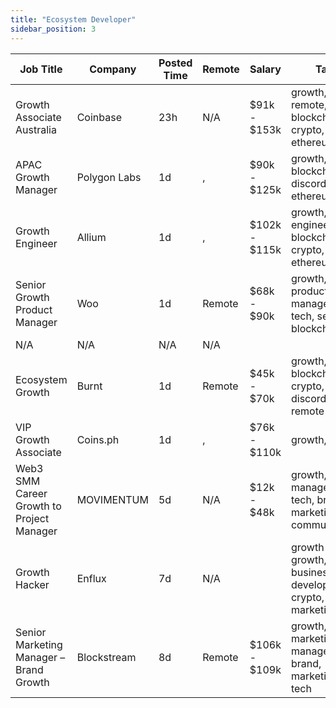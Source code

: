 ```yaml
---
title: "Ecosystem Developer"
sidebar_position: 3
---
```


| Job Title | Company | Posted Time | Remote | Salary | Tags | Apply Link |
|-----------|---------|-------------|--------|--------|------|------------|
| Growth Associate Australia | Coinbase | 23h | N/A | $91k - $153k | growth, remote, blockchain, crypto, ethereum | [Apply](https://web3.career/growth-associate-australia-coinbase/99332) |
| APAC Growth Manager | Polygon Labs | 1d | , | $90k - $125k | growth, blockchain, discord, ethereum | [Apply](https://web3.career/apac-growth-manager-polygonlabs/99270) |
| Growth Engineer | Allium | 1d | , | $102k - $115k | growth, engineer, blockchain, crypto, ethereum | [Apply](https://web3.career/growth-engineer-allium/99239) |
| Senior Growth Product Manager | Woo | 1d | Remote | $68k - $90k | growth, product manager, non tech, senior, blockchain | [Apply](https://web3.career/senior-growth-product-manager-woo/95664) |
| N/A | N/A | N/A | N/A |  |  | [Apply](https://web3.career/metana) |
| Ecosystem Growth | Burnt | 1d | Remote | $45k - $70k | growth, blockchain, crypto, discord, remote | [Apply](https://web3.career/ecosystem-growth-burnt/99194) |
| VIP Growth Associate | Coins.ph | 1d | , | $76k - $110k | growth, crypto | [Apply](https://web3.career/vip-growth-associate-coins/99184) |
| Web3 SMM Career Growth to Project Manager | MOVIMENTUM | 5d | N/A | $12k - $48k | growth, project manager, non tech, brand marketing, communication | [Apply](https://web3.career/web3-smm-career-growth-to-project-manager-movimentum/96142) |
| Growth Hacker | Enflux | 7d | N/A |  | growth hacker, growth, business development, crypto, digital marketing | [Apply](https://web3.career/growth-hacker-enflux/98928) |
| Senior Marketing Manager – Brand Growth | Blockstream | 8d | Remote | $106k - $109k | growth, marketing manager, brand, marketing, non tech | [Apply](https://web3.career/senior-marketing-manager-brand-growth-blockstream/98755) |

